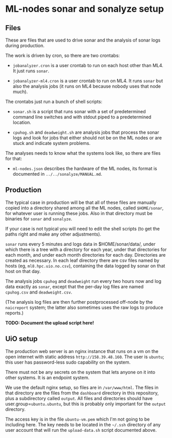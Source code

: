 # ML-nodes sonar and sonalyze setup

## Files

These are files that are used to drive sonar and the analysis of sonar
logs during production.

The work is driven by cron, so there are two crontabs:

- `jobanalyzer.cron` is a user crontab to run on each host other than
  ML4.  It just runs `sonar`.

- `jobanalyzer-ml4.cron` is a user crontab to run on ML4.  It runs
  `sonar` but also the analysis jobs (it runs on ML4 because nobody
  uses that node much).

The crontabs just run a bunch of shell scripts:

- `sonar.sh` is a script that runs sonar with a set of predetermined
  command line switches and with stdout piped to a predetermined
  location.

- `cpuhog.sh` and `deadweight.sh` are analysis jobs that process the sonar
  logs and look for jobs that either should not be on the ML nodes or
  are stuck and indicate system problems.

The analyses needs to know what the systems look like, so there are
files for that:

- `ml-nodes.json` describes the hardware of the ML nodes, its format
  is documented in `../../sonalyze/MANUAL.md`.

## Production

The typical case in production will be that all of these files are
manually copied into a directory shared among all the ML nodes, called
`$HOME/sonar`, for whatever user is running these jobs.  Also in that
directory must be binaries for `sonar` and `sonalyze`.

If your case is not typical you will need to edit the shell scripts
(to get the paths right and make any other adjustments).

`sonar` runs every 5 minutes and logs data in $HOME/sonar/data/, under
which there is a tree with a directory for each year, under that
directories for each month, and under each month directories for each
day.  Directories are created as necessary.  In each leaf directory
there are csv files named by hosts (eg, `ml8.hpc.uio.no.csv`),
containing the data logged by sonar on that host on that day.

The analysis jobs `cpuhog` and `deadweight` run every two hours now and
log data exactly as `sonar`, except that the per-day log files are
named `cpuhog.csv` and `deadweight.csv`.

(The analysis log files are then further postprocessed off-node by the
`naicreport` system; the latter also sometimes uses the raw logs to
produce reports.)

**TODO: Document the upload script here!**

## UiO setup

The production web server is an nginx instance that runs on a vm on the open internet with static
address `http://158.39.48.160`.  The user is `ubuntu`; this user has password-less sudo capability
on the system.

There must not be any secrets on the system that lets anyone on it into other systems.  It is an
endpoint system.

We use the default nginx setup, so files are in `/var/www/html`.  The files in that directory are
the files from the `dashboard` directory in this repository, plus a subdirectory called `output`.
All files and directories should have user.group=`ubuntu.ubuntu`, but this is probably only
important for the `output` directory.

The access key is in the file `ubuntu-vm.pem` which I'm not going to be including here.  The key
needs to be located in the `~/.ssh` directory of any user account that will run the `upload-data.sh`
script documented above.

